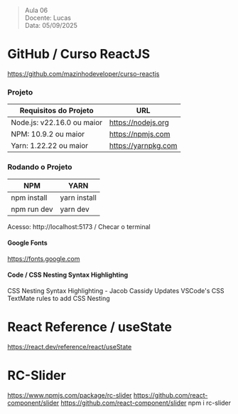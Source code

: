 > Aula 06   
> Docente: Lucas    
> Data: 05/09/2025   


# GitHub / Curso ReactJS 
https://github.com/mazinhodeveloper/curso-reactjs 


### Projeto 
| Requisitos do Projeto      | URL                    |  
|--------------------------- | ---------------------- |
| Node.js: v22.16.0 ou maior | https://nodejs.org     |   
| NPM: 10.9.2 ou maior       | https://npmjs.com      | 
| Yarn: 1.22.22 ou maior     | https://yarnpkg.com    | 


### Rodando o Projeto 
| NPM                   | YARN                  |  
|---------------------- |---------------------- |  
| npm install           | yarn install          |   
| npm run dev           | yarn dev              |    
    
Acesso: http://localhost:5173 / Checar o terminal   


#### Google Fonts 
https://fonts.google.com 

#### Code / CSS Nesting Syntax Highlighting 
CSS Nesting Syntax Highlighting - Jacob Cassidy 
Updates VSCode's CSS TextMate rules to add CSS Nesting 

# React Reference / useState 
https://react.dev/reference/react/useState 


# RC-Slider
https://www.npmjs.com/package/rc-slider 
https://github.com/react-component/slider 
https://github.com/react-component/slider 
npm i rc-slider 
